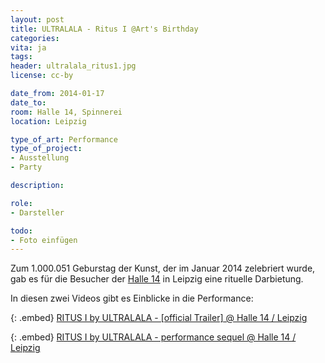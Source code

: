 ```yaml
---
layout: post
title: ULTRALALA - Ritus I @Art's Birthday
categories:
vita: ja
tags:
header: ultralala_ritus1.jpg
license: cc-by

date_from: 2014-01-17
date_to:
room: Halle 14, Spinnerei
location: Leipzig

type_of_art: Performance
type_of_project:
- Ausstellung
- Party

description:

role:
- Darsteller

todo:
- Foto einfügen
---
```


Zum 1.000.051 Geburstag der Kunst, der im Januar 2014 zelebriert wurde, gab es für die Besucher der [Halle 14](http://www.halle14.org/veranstaltungen/veranstaltungsarchiv/artsbirthday2014.html) in Leipzig eine rituelle Darbietung.

<!--more-->

In diesen zwei Videos gibt es Einblicke in die Performance:

{: .embed}
[RITUS I by ULTRALALA - [official Trailer] @ Halle 14 / Leipzig](https://www.youtube.com/watch?v=pkNwVAcaY2k)

{: .embed}
[RITUS I by ULTRALALA - performance sequel @ Halle 14 / Leipzig](https://www.youtube.com/watch?v=zZI-jKV-BJw)
